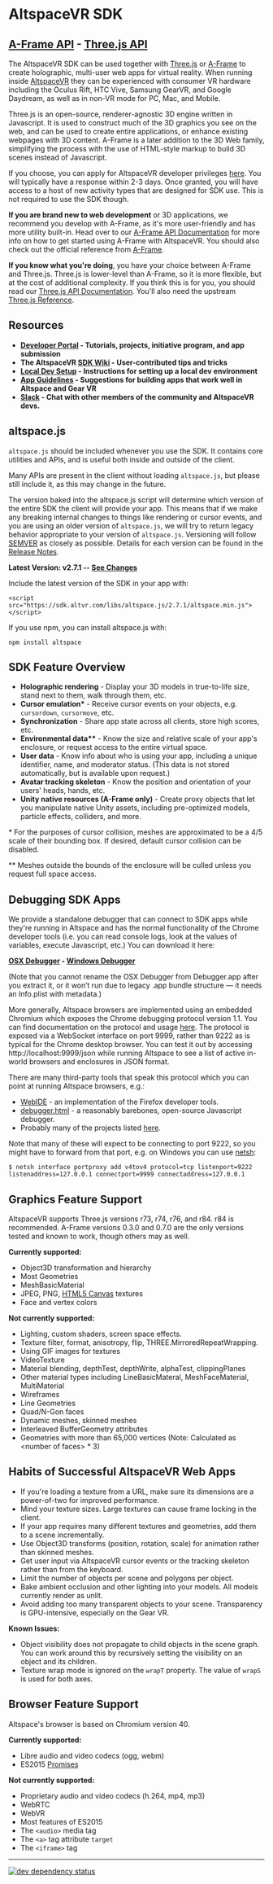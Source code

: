 <!--
!!!!!!!!!!!!!!!!!!!!!!!!!!!!!!!!!!!!!!!!!!!!!!!!!!!!!!!!!!!!!!!!!
THIS FILE IS GENERATED FROM README.template.md. EDIT THAT INSTEAD
!!!!!!!!!!!!!!!!!!!!!!!!!!!!!!!!!!!!!!!!!!!!!!!!!!!!!!!!!!!!!!!!!
-->

# AltspaceVR SDK

## [A-Frame API](https://altspacevr.github.io/AltspaceSDK/doc/aframe/) - [Three.js API](https://altspacevr.github.io/AltspaceSDK/doc/js/)

The AltspaceVR SDK can be used together with [Three.js] or [A-Frame] to create holographic, multi-user web apps for virtual reality. When running inside [AltspaceVR](https://altvr.com/) they can be experienced with consumer VR hardware including the Oculus Rift, HTC Vive, Samsung GearVR, and Google Daydream, as well as in non-VR mode for PC, Mac, and Mobile.

Three.js is an open-source, renderer-agnostic 3D engine written in Javascript. It is used to construct much of the 3D graphics you see on the web, and can be used to create entire applications, or enhance existing webpages with 3D content. A-Frame is a later addition to the 3D Web family, simplifying the process with the use of HTML-style markup to build 3D scenes instead of Javascript.

If you choose, you can apply for AltspaceVR developer privileges [here](http://developer.altvr.com/devflag). You will typically have a response within 2-3 days. Once granted, you will have access to a host of new activity types that are designed for SDK use. This is not required to use the SDK though.

**If you are brand new to web development** or 3D applications, we recommend you develop with A-Frame, as it's more user-friendly and has more utility built-in. Head over to our [A-Frame API Documentation] for more info on how to get started using A-Frame with AltspaceVR. You should also check out the official reference from [A-Frame].

**If you know what you're doing**, you have your choice between A-Frame and Three.js. Three.js is lower-level than A-Frame, so it is more flexible, but at the cost of additional complexity. If you think this is for you, you should read our [Three.js API Documentation]. You'll also need the upstream [Three.js Reference].

## Resources
- **[Developer Portal] - Tutorials, projects, initiative program, and app submission**
- **The AltspaceVR [SDK Wiki] - User-contributed tips and tricks**
- **[Local Dev Setup] - Instructions for setting up a local dev environment**
- **[App Guidelines] - Suggestions for building apps that work well in Altspace and Gear VR**
- **[Slack](https://developer.altvr.com/slack) - Chat with other members of the community and AltspaceVR devs.**


## altspace.js

`altspace.js` should be included whenever you use the SDK. It contains core utilities and APIs, and is useful both inside and outside of the client.

Many APIs are present in the client without loading `altspace.js`, but please still include it, as this may change in the future.

The version baked into the altspace.js script will determine which version of the entire SDK  the client will provide your app. This means that if we make any breaking internal changes to things like rendering or cursor events, and you are using an older version of `altspace.js`, we will try to return legacy behavior appropriate to your version of `altspace.js`. Versioning will follow [SEMVER](http://semver.org/) as closely as possible. Details for each version can be found in the [Release Notes](https://github.com/AltspaceVR/AltspaceSDK/releases).

**Latest Version: v2.7.1 -- [See Changes](https://github.com/AltspaceVR/AltspaceSDK/releases/tag/v2.7.1)**

Include the latest version of the SDK in your app with:

`<script src="https://sdk.altvr.com/libs/altspace.js/2.7.1/altspace.min.js"></script>`

If you use npm, you can install altspace.js with:

`npm install altspace`

## SDK Feature Overview

- **Holographic rendering** - Display your 3D models in true-to-life size, stand next to them, walk through them, etc.
- <strong>Cursor emulation*</strong> - Receive cursor events on your objects, e.g. `cursordown`, `cursormove`, etc.
- **Synchronization** - Share app state across all clients, store high scores, etc.
- <strong>Environmental data**</strong> - Know the size and relative scale of your app's enclosure, or request access to the entire virtual space.
- **User data** - Know info about who is using your app, including a unique identifier, name, and moderator status. (This data is not stored automatically, but is available upon request.)
- **Avatar tracking skeleton** - Know the position and orientation of your users' heads, hands, etc.
- **Unity native resources (A-Frame only)** - Create proxy objects that let you manipulate native Unity assets, including pre-optimized models, particle effects, colliders, and more.

\* For the purposes of cursor collision, meshes are approximated to be a 4/5 scale of their bounding box. If desired, default cursor collision can be disabled.

\*\* Meshes outside the bounds of the enclosure will be culled unless you request full space access.

## Debugging SDK Apps

We provide a standalone debugger that can connect to SDK apps while they're running in Altspace and has the normal functionality of the Chrome developer tools (i.e. you can read console logs, look at the values of variables, execute Javascript, etc.) You can download it here:

**[OSX Debugger](http://sdk.altvr.com/debugger/DebuggerMacOSX.zip) - [Windows Debugger](http://sdk.altvr.com/debugger/DebuggerWindows.exe)**

(Note that you cannot rename the OSX Debugger from Debugger.app after you extract it, or it won’t run due to legacy .app bundle structure — it needs an Info.plist with metadata.)

More generally, Altspace browsers are implemented using an embedded Chromium which exposes the Chrome debugging protocol version 1.1. You can find documentation on the protocol and usage [here](https://developer.chrome.com/devtools/docs/debugger-protocol). The protocol is exposed via a WebSocket interface on port 9999, rather than 9222 as is typical for the Chrome desktop browser. You can test it out by accessing http://localhost:9999/json while running Altspace to see a list of active in-world browsers and enclosures in JSON format.

There are many third-party tools that speak this protocol which you can point at running Altspace browsers, e.g.:

* [WebIDE](https://developer.mozilla.org/en-US/docs/Tools/WebIDE) - an implementation of the Firefox developer tools.
* [debugger.html](https://github.com/devtools-html/debugger.html) - a reasonably barebones, open-source Javascript debugger.
* Probably many of the projects listed [here](https://developer.chrome.com/devtools/docs/debugging-clients#chrome-remote-interface).

Note that many of these will expect to be connecting to port 9222, so you might have to forward from that port, e.g. on Windows you can use [netsh](https://technet.microsoft.com/en-us/library/cc731068.aspx):
```
$ netsh interface portproxy add v4tov4 protocol=tcp listenport=9222 listenaddress=127.0.0.1 connectport=9999 connectaddress=127.0.0.1
```

## Graphics Feature Support

AltspaceVR supports Three.js versions r73, r74, r76, and r84. r84 is recommended. A-Frame versions 0.3.0 and 0.7.0 are the only versions tested and known to work, though others may as well.

**Currently supported:**
* Object3D transformation and hierarchy
* Most Geometries
* MeshBasicMaterial
* JPEG, PNG, [HTML5 Canvas](https://developer.mozilla.org/en-US/docs/Web/API/Canvas_API/Tutorial/Basic_usage) textures
* Face and vertex colors

**Not currently supported:**
* Lighting, custom shaders, screen space effects.
* Texture filter, format, anisotropy, flip, THREE.MirroredRepeatWrapping.
* Using GIF images for textures
* VideoTexture
* Material blending, depthTest, depthWrite, alphaTest, clippingPlanes
* Other material types including LineBasicMateral, MeshFaceMaterial, MultiMaterial
* Wireframes
* Line Geometries
* Quad/N-Gon faces
* Dynamic meshes, skinned meshes
* Interleaved BufferGeometry attributes
* Geometries with more than 65,000 vertices (Note: Calculated as &lt;number of faces&gt; * 3)

## Habits of Successful AltspaceVR Web Apps

* If you're loading a texture from a URL, make sure its dimensions are a power-of-two for improved performance.
* Mind your texture sizes. Large textures can cause frame locking in the client.
* If your app requires many different textures and geometries, add them to a scene incrementally.
* Use Object3D transforms (position, rotation, scale) for animation rather than skinned meshes.
* Get user input via AltspaceVR cursor events or the tracking skeleton rather than from the keyboard.
* Limit the number of objects per scene and polygons per object.
* Bake ambient occlusion and other lighting into your models. All models currently render as unlit.
* Avoid adding too many transparent objects to your scene. Transparency is GPU-intensive, especially on the Gear VR.

**Known Issues:**
* Object visibility does not propagate to child objects in the scene graph.
  You can work around this by recursively setting the visibility on an object and its children.
* Texture wrap mode is ignored on the `wrapT` property. The value of `wrapS` is used for both axes.

## Browser Feature Support
Altspace's browser is based on Chromium version 40.

**Currently supported:**
* Libre audio and video codecs (ogg, webm)
* ES2015 [Promises](https://developers.google.com/web/fundamentals/getting-started/primers/promises)

**Not currently supported:**
* Proprietary audio and video codecs (h.264, mp4, mp3)
* WebRTC
* WebVR
* Most features of ES2015
* The `<audio>` media tag
* The `<a>` tag attribute `target`
* The `<iframe>` tag

[Three.js]: http://threejs.org/
[Three.js Reference]: https://threejs.org/docs/
[A-Frame]: https://aframe.io/docs/0.7.0/introduction/

[SDK Wiki]: https://github.com/AltspaceVR/AltspaceSDK/wiki
[GitHub Issues]: https://github.com/AltspaceVR/AltspaceSDK/issues
[Developer Portal]: http://developer.altvr.com
[A-Frame API Documentation]: https://altspacevr.github.io/AltspaceSDK/doc/aframe/
[Three.js API Documentation]: https://altspacevr.github.io/AltspaceSDK/doc/js/
[Local Dev Setup]: https://developer.altvr.com/local-dev/
[App Guidelines]: https://slack-files.com/T0B35FQCT-F0LED1QC9-299cb2300f
[Getting Started]: https://developer.altvr.com/get-started/

---

[![dev dependency status](https://david-dm.org/AltspaceVR/AltspaceSDK/dev-status.svg)](https://david-dm.org/AltspaceVR/AltspaceSDK/#info=devDependencies)
